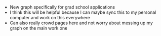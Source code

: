 - New graph specifically for grad school applications
- I think this will be helpful because I can maybe sync this to my personal computer and work on this everywhere
- Can also really crowd pages here and not worry about messing up my graph on the main work one